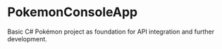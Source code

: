 # PokemonConsoleApp
Basic C# Pokémon project as foundation for API integration and further development.
